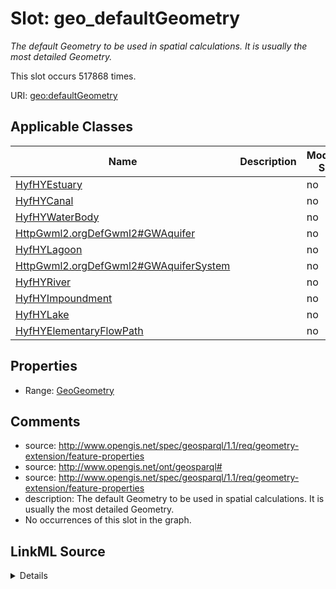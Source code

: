 

# Slot: geo_defaultGeometry


_The default Geometry to be used in spatial calculations. It is usually the most detailed Geometry._






This slot occurs 517868 times.


URI: [geo:defaultGeometry](http://www.opengis.net/ont/geosparql#defaultGeometry)



<!-- no inheritance hierarchy -->





## Applicable Classes

| Name | Description | Modifies Slot |
| --- | --- | --- |
| [HyfHYEstuary](../classes/HyfHYEstuary.md) |  |  no  |
| [HyfHYCanal](../classes/HyfHYCanal.md) |  |  no  |
| [HyfHYWaterBody](../classes/HyfHYWaterBody.md) |  |  no  |
| [HttpGwml2.orgDefGwml2#GWAquifer](../classes/HttpGwml2.orgDefGwml2#GWAquifer.md) |  |  no  |
| [HyfHYLagoon](../classes/HyfHYLagoon.md) |  |  no  |
| [HttpGwml2.orgDefGwml2#GWAquiferSystem](../classes/HttpGwml2.orgDefGwml2#GWAquiferSystem.md) |  |  no  |
| [HyfHYRiver](../classes/HyfHYRiver.md) |  |  no  |
| [HyfHYImpoundment](../classes/HyfHYImpoundment.md) |  |  no  |
| [HyfHYLake](../classes/HyfHYLake.md) |  |  no  |
| [HyfHYElementaryFlowPath](../classes/HyfHYElementaryFlowPath.md) |  |  no  |







## Properties

* Range: [GeoGeometry](../classes/GeoGeometry.md)





## Comments

* source: http://www.opengis.net/spec/geosparql/1.1/req/geometry-extension/feature-properties
* source: http://www.opengis.net/ont/geosparql#
* source: http://www.opengis.net/spec/geosparql/1.1/req/geometry-extension/feature-properties
* description: The default Geometry to be used in spatial calculations. It is usually the most detailed Geometry.
* No occurrences of this slot in the graph.



## LinkML Source

<details>

```yaml
name: geo_defaultGeometry
description: The default Geometry to be used in spatial calculations. It is usually
  the most detailed Geometry.
notes:
- Duplicate properties defaultGeometry and hasDefaultGeometry exist because of an
  inconsistency between ontology and documentation in GeoSPARQL 1.0. Only hasDefaultGeometry
  is described in the documention.
comments:
- 'source: http://www.opengis.net/spec/geosparql/1.1/req/geometry-extension/feature-properties'
- 'source: http://www.opengis.net/ont/geosparql#'
- 'source: http://www.opengis.net/spec/geosparql/1.1/req/geometry-extension/feature-properties'
- 'description: The default Geometry to be used in spatial calculations. It is usually
  the most detailed Geometry.'
- No occurrences of this slot in the graph.
from_schema: okns:geo
source: http://www.opengis.net/ont/geosparql#
exact_mappings:
- http://www.opengis.net/ont/geosparql#hasDefaultGeometry
domain: geo_Feature
slot_uri: geo:defaultGeometry
domain_of:
- http___gwml2.org_def_gwml2#GW_Aquifer
- http___gwml2.org_def_gwml2#GW_AquiferSystem
- hyf__HY_ElementaryFlowPath
- hyf__HY_Lake
- hyf__HY_WaterBody
subproperty_of: geo_hasGeometry
range: geo_Geometry

```
</details>
